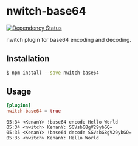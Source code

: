 # nwitch-base64

[![Dependency Status](https://gemnasium.com/nwitch/nwitch-base64.png)](https://gemnasium.com/nwitch/nwitch-base64)

nwitch plugin for base64 encoding and decoding.

## Installation

``` bash
$ npm install --save nwitch-base64
```

## Usage

``` toml
[plugins]
nwitch-base64 = true
```

``` irc
05:34 <KenanY> !base64 encode Hello World
05:34 <nwitch> KenanY: SGVsbG8gV29ybGQ=
05:35 <KenanY> !base64 decode SGVsbG8gV29ybGQ=
05:35 <nwitch> KenanY: Hello World
```